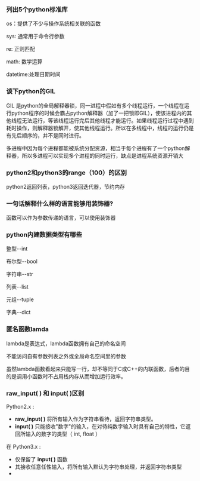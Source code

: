 ### 列出5个python标准库

os：提供了不少与操作系统相关联的函数

sys:  通常用于命令行参数

re:  正则匹配

math: 数学运算

datetime:处理日期时间



### 谈下python的GIL

GIL 是python的全局解释器锁，同一进程中假如有多个线程运行，一个线程在运行python程序的时候会霸占python解释器（加了一把锁即GIL），使该进程内的其他线程无法运行，等该线程运行完后其他线程才能运行。如果线程运行过程中遇到耗时操作，则解释器锁解开，使其他线程运行。所以在多线程中，线程的运行仍是有先后顺序的，并不是同时进行。

多进程中因为每个进程都能被系统分配资源，相当于每个进程有了一个python解释器，所以多进程可以实现多个进程的同时运行，缺点是进程系统资源开销大



### python2和python3的range（100）的区别

python2返回列表，python3返回迭代器，节约内存



### 一句话解释什么样的语言能够用装饰器?

函数可以作为参数传递的语言，可以使用装饰器



### python内建数据类型有哪些

整型--int

布尔型--bool

字符串--str

列表--list

元组--tuple

字典--dict

### 匿名函数lamda

lambda是表达式，lambda函数拥有自己的命名空间

不能访问自有参数列表之外或全局命名空间里的参数

虽然lambda函数看起来只能写一行，却不等同于C或C++的内联函数，后者的目的是调用小函数时不占用栈内存从而增加运行效率。

###  raw_input( ) 和 input( )区别

Python2.x :

- **raw_input( )** 将所有输入作为字符串看待，返回字符串类型。
- **input( )** 只能接收"数字"的输入，在对待纯数字输入时具有自己的特性，它返回所输入的数字的类型（ int, float ）

在 Python3.x :

+ 仅保留了 **input( )** 函数
+ 其接收任意任性输入，将所有输入默认为字符串处理，并返回字符串类型
+ 

